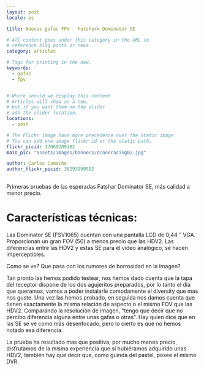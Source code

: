 ```yaml
---
layout: post
locale: es

title: Nuevas gafas FPV - Fatshark Dominator SE

# All content goes under this category in the URL to
# reference blog posts or news.
category: articles

# Tags for printing in the new.
keywords:
  - gafas
  - fpv


# Where should we display this content
# Articles will show as a new,
# but if you want them on the slider
# add the slider location.
locations:
  - post

# The Flickr image have more precedence over the static image
# You can add one image flickr id or the static path.
flickr_picid: 37069289182
main_pic: "assets/images/banners/droneracing02.jpg"

author: Carlos Camacho
author_flickr_picid: 36293999592
---
```


Primeras pruebas de las esperadas Fatshar Dominator SE, más calidad a menor precio.

Características técnicas:
=========================

Las Dominator SE (FSV1065) cuentan con una pantalla LCD de 0,44 ” VGA. Proporcionan un gran FOV (50) a menos precio que las HDV2. Las diferencias entre las HDV2 y estas SE para el vídeo analógico, se hacen imperceptibles.

Como se ve? Que pasa con los rumores de borrosidad en la imagen?

Tan pronto las hemos podido testear, nos hemos dado cuenta que la tapa del receptor dispone de los dos agujeritos preparados, por lo tanto el día que queramos, vamos a poder instalarle comodamente el diversity que mas nos guste. Una vez las hemos probado, en seguida nos damos cuenta que tienen exactamente la misma relación de aspecto o el mismo FOV que las HDV2. Comparando la resolución de imagen, “tengo que decir que no percibo diferencia alguna entre unas gafas o otras”. Hay quien dice que en las SE se ve como más desenfocado, pero lo cierto es que no hemos notado esa diferencia.

La prueba ha resultado mas que positiva, por mucho menos precio, disfrutamos de la misma experiencia que si hubiéramos adquirido unas HDV2, también hay que decir que, como guinda del pastel, posee el mismo DVR.
